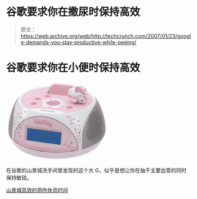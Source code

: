 # 谷歌要求你在撒尿时保持高效

> 原文：<https://web.archive.org/web/http://techcrunch.com/2007/01/23/google-demands-you-stay-productive-while-peeing/>

# 谷歌要求你在小便时保持高效

![](img/dd3a9c75fc7eb707bf852617165043d5.png)

在谷歌的山景城洗手间里发现的这个大 G，似乎是想让你在抽干主要血管的同时保持敏锐。

[山景城高效的厕所休息时间](https://web.archive.org/web/20130628184335/http://valleywag.com/tech/google/mountain-views-productive-restroom-breaks-230548.php)